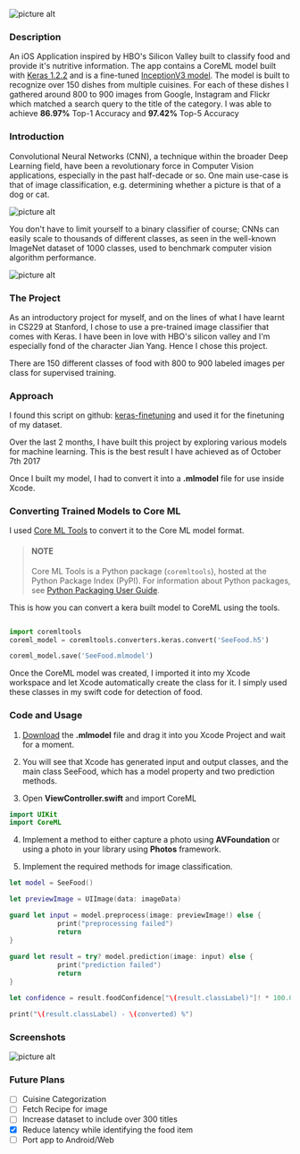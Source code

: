 ![picture alt](https://i.imgur.com/NPKin9Y.png)

### Description ###
An iOS Application inspired by HBO's Silicon Valley built to classify food and provide it's nutritive information. The app contains a CoreML model built with [Keras 1.2.2](https://keras.io) and is a fine-tuned [InceptionV3 model](https://arxiv.org/abs/1512.00567). The model is built to recognize over 150 dishes from multiple cuisines. For each of these dishes I gathered around 800 to 900 images from Google, Instagram and Flickr which matched a search query to the title of the category. I was able to achieve **86.97%** Top-1 Accuracy and **97.42%** Top-5 Accuracy

### Introduction ###
Convolutional Neural Networks (CNN), a technique within the broader Deep Learning field, have been a revolutionary force in Computer Vision applications, especially in the past half-decade or so. One main use-case is that of image classification, e.g. determining whether a picture is that of a dog or cat.

![picture alt](http://d3kbpzbmcynnmx.cloudfront.net/wp-content/uploads/2015/11/Screen-Shot-2015-11-07-at-7.26.20-AM.png)

You don't have to limit yourself to a binary classifier of course; CNNs can easily scale to thousands of different classes, as seen in the well-known ImageNet dataset of 1000 classes, used to benchmark computer vision algorithm performance.

![picture alt](https://blog.keras.io/img/keras-tensorflow-logo.jpg)

### The Project ###
As an introductory project for myself, and on the lines of what I have learnt in CS229 at Stanford, I chose to use a pre-trained image classifier that comes with Keras. I have been in love with HBO's silicon valley and I'm especially fond of the character Jian Yang. Hence I chose this project.

There are 150 different classes of food with 800 to 900 labeled images per class for supervised training. 

### Approach ###
I found this script on github: [keras-finetuning](https://github.com/danielvarga/keras-finetuning) and used it for the finetuning of my dataset.

Over the last 2 months, I have built this project by exploring various models for machine learning. This is the best result I have achieved as of October 7th 2017

Once I built my model, I had to convert it into a __.mlmodel__ file for use inside Xcode. 

### Converting Trained Models to Core ML ###
I used [Core ML Tools](https://pypi.python.org/pypi/coremltools) to convert it to the Core ML model format.
> #### NOTE ####
>Core ML Tools is a Python package (`coremltools`), hosted at the Python Package Index (PyPI). For information about Python packages, see [Python Packaging User Guide](https://packaging.python.org/guides/migrating-to-pypi-org/).

This is how you can convert a kera built model to CoreML using the tools.

```python

import coremltools
coreml_model = coremltools.converters.keras.convert('SeeFood.h5')

coreml_model.save('SeeFood.mlmodel')
```

Once the CoreML model was created, I imported it into my Xcode workspace and let Xcode automatically create the class for it. I simply used these classes in my swift code for detection of food.

### Code and Usage ###
1. [Download](https://www.dropbox.com/s/ikdq6u6ca35432u/SeeFood.mlmodel?dl=0) the __.mlmodel__ file and drag it into you Xcode Project and wait for a moment.

2. You will see that Xcode has generated input and output classes, and the main class SeeFood, which has a model property and two prediction methods.

3. Open __ViewController.swift__ and import CoreML

```swift
import UIKit
import CoreML
```

4. Implement a method to either capture a photo using __AVFoundation__ or using a photo in your library using __Photos__ framework.

5. Implement the required methods for image classification.

```swift
let model = SeeFood()

let previewImage = UIImage(data: imageData)

guard let input = model.preprocess(image: previewImage!) else {
            print("preprocessing failed")
            return
}
        
guard let result = try? model.prediction(image: input) else {
            print("prediction failed")
            return
}

let confidence = result.foodConfidence["\(result.classLabel)"]! * 100.0

print("\(result.classLabel) - \(converted) %")

```


### Screenshots ###
![picture alt](https://i.imgur.com/LS6bT8U.jpg)

### Future Plans ###
- [ ] Cuisine Categorization
- [ ] Fetch Recipe for image
- [ ] Increase dataset to include over 300 titles
- [x] Reduce latency while identifying the food item
- [ ] Port app to Android/Web 
